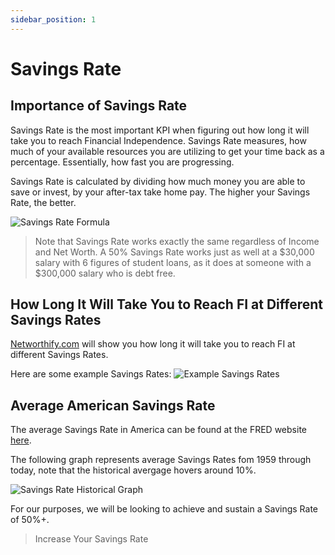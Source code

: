 ```yaml
---
sidebar_position: 1
---
```


# Savings Rate

## Importance of Savings Rate

Savings Rate is the most important KPI when figuring out how long it will take you to reach Financial Independence. Savings Rate measures, how much of your available resources you are utilizing to get your time back as a percentage. Essentially, how fast you are progressing. 

Savings Rate is calculated by dividing how much money you are able to save or invest, by your after-tax take home pay. The higher your Savings Rate, the better.

![Savings Rate Formula](/img/savings-rate-calculation-dark.svg)

>Note that Savings Rate works exactly the same regardless of Income and Net Worth. A 50% Savings Rate works just as well at a $30,000 salary with 6 figures of student loans, as it does at someone with a $300,000 salary who is debt free.

## How Long It Will Take You to Reach FI at Different Savings Rates

[Networthify.com](https://networthify.com/calculator/earlyretirement?income=50000&initialBalance=0&expenses=20000&annualPct=5&withdrawalRate=4) will show you how long it will take you to reach FI at different Savings Rates. 

Here are some example Savings Rates:
![Example Savings Rates](/img/savings-rate-examples-dark.svg)

## Average American Savings Rate

The average Savings Rate in America can be found at the FRED website [here](https://fred.stlouisfed.org/series/PSAVERT).

The following graph represents average Savings Rates fom 1959 through today, note that the historical avergage hovers around 10%.

![Savings Rate Historical Graph](/img/historical-savings-rates-dark.svg)

For our purposes, we will be looking to achieve and sustain a Savings Rate of 50%+.

>Increase Your Savings Rate

